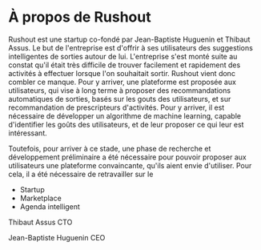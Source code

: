 # À propos de Rushout

Rushout est une startup co-fondé par Jean-Baptiste Huguenin et Thibaut Assus. Le but de l'entreprise est d'offrir à ses utilisateurs des suggestions intelligentes de sorties autour de lui. L'entreprise s'est monté suite au constat qu'il était très difficile de trouver facilement et rapidement des activités à effectuer lorsque l'on souhaitait sortir. Rushout vient donc combler ce manque. Pour y arriver, une plateforme est proposée aux utilisateurs, qui vise à long terme à proposer des recommandations automatiques de sorties, basés sur les gouts des utilisateurs, et sur recommandation de prescripteurs d'activités. Pour y arriver, il est nécessaire de développer un algorithme de machine learning, capable d'identifier les goûts des utilisateurs, et de leur proposer ce qui leur est intéressant.

Toutefois, pour arriver à ce stade, une phase de recherche et développement préliminaire a été nécessaire pour pouvoir proposer aux utilisateurs une plateforme convaincante, qu'ils aient envie d'utiliser. Pour cela, il a été nécessaire de retravailler sur le 

* Startup
* Marketplace
* Agenda intelligent

Thibaut Assus CTO

Jean-Baptiste Huguenin CEO


